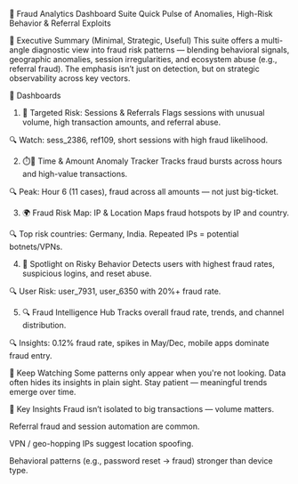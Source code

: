 
🔐 Fraud Analytics Dashboard Suite
Quick Pulse of Anomalies, High-Risk Behavior & Referral Exploits


🧭 Executive Summary (Minimal, Strategic, Useful)
This suite offers a multi-angle diagnostic view into fraud risk patterns — blending behavioral signals, geographic anomalies, session irregularities, and ecosystem abuse (e.g., referral fraud). The emphasis isn’t just on detection, but on strategic observability across key vectors.


📁 Dashboards
1. 🎯 Targeted Risk: Sessions & Referrals
Flags sessions with unusual volume, high transaction amounts, and referral abuse.

🔍 Watch: sess_2386, ref109, short sessions with high fraud likelihood.

2. ⏱️💸 Time & Amount Anomaly Tracker
Tracks fraud bursts across hours and high-value transactions.

🔍 Peak: Hour 6 (11 cases), fraud across all amounts — not just big-ticket.

3. 🌍 Fraud Risk Map: IP & Location
Maps fraud hotspots by IP and country.

🔍 Top risk countries: Germany, India. Repeated IPs = potential botnets/VPNs.

4. 🔦 Spotlight on Risky Behavior
Detects users with highest fraud rates, suspicious logins, and reset abuse.

🔍 User Risk: user_7931, user_6350 with 20%+ fraud rate.

5. 🔍 Fraud Intelligence Hub
Tracks overall fraud rate, trends, and channel distribution.

🔍 Insights: 0.12% fraud rate, spikes in May/Dec, mobile apps dominate fraud entry.

🧩 Keep Watching
Some patterns only appear when you're not looking.
Data often hides its insights in plain sight.
Stay patient — meaningful trends emerge over time.



📌 Key Insights
Fraud isn’t isolated to big transactions — volume matters.

Referral fraud and session automation are common.

VPN / geo-hopping IPs suggest location spoofing.

Behavioral patterns (e.g., password reset → fraud) stronger than device type.

